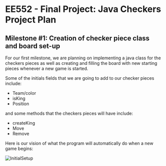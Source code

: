 # EE552 - Final Project: Java Checkers Project Plan

## Milestone #1: Creation of checker piece class and board set-up

For our first milestone, we are planning on implementing a java class for the checkers pieces as well as creating and filling the board with new starting pieces whenever a new game is started.

Some of the initials fields that we are going to add to our checker pieces include:
* Team/color
* isKing
* Position

and some methods that the checkers pieces will have include:
* createKing
* Move
* Remove

Here is our vision of what the program will automatically do when a new game begins:


![InitialSetup](https://user-images.githubusercontent.com/78373318/162853167-54550696-82da-4823-bcc8-37f3ff0b907f.png)
